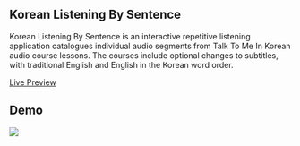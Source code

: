 ## Korean Listening By Sentence

Korean Listening By Sentence is an interactive repetitive listening application catalogues individual audio segments from Talk To Me In Korean
audio course lessons. The courses include optional changes to subtitles, with traditional English and English in the Korean word order.

<a href="https://martinrombachdev.com/korean_listening_app/">Live Preview</a>

## Demo

<kbd><img src="/src/images/korean_screen.gif" /></kbd>


